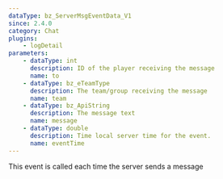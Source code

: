 ```yaml
---
dataType: bz_ServerMsgEventData_V1
since: 2.4.0
category: Chat
plugins:
    - logDetail
parameters:
    - dataType: int
      description: ID of the player receiving the message
      name: to
    - dataType: bz_eTeamType
      description: The team/group receiving the message
      name: team
    - dataType: bz_ApiString
      description: The message text
      name: message
    - dataType: double
      description: Time local server time for the event.
      name: eventTime
---
```


This event is called each time the server sends a message
